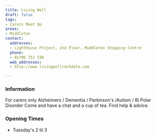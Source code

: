 ```yaml
---
title: Living Well
draft: false
tags:
- Carers Meet Up
areas:
- Middleton
contact:
  addresses:
  - Lighthouse Project, 2nd Floor, Middleton Shopping Centre
  phone:
  - 01706 751 190
  web_addresses:
  - http://www.livingwellrochdale.com

---
```


### Information
For carers only
Alzheimers / Dementia / Parkinson's /Autism / Bi Polar Disorder
Come and have a chat and a cup of tea. Find help & advice.

### Opening Times
* Tuesday's 2 til 3

